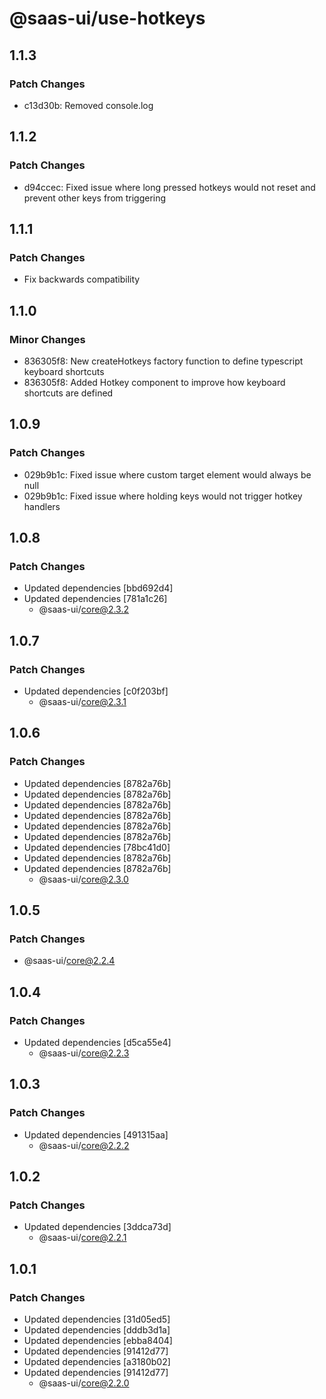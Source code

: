 # @saas-ui/use-hotkeys

## 1.1.3

### Patch Changes

- c13d30b: Removed console.log

## 1.1.2

### Patch Changes

- d94ccec: Fixed issue where long pressed hotkeys would not reset and prevent other keys from triggering

## 1.1.1

### Patch Changes

- Fix backwards compatibility

## 1.1.0

### Minor Changes

- 836305f8: New createHotkeys factory function to define typescript keyboard shortcuts
- 836305f8: Added Hotkey component to improve how keyboard shortcuts are defined

## 1.0.9

### Patch Changes

- 029b9b1c: Fixed issue where custom target element would always be null
- 029b9b1c: Fixed issue where holding keys would not trigger hotkey handlers

## 1.0.8

### Patch Changes

- Updated dependencies [bbd692d4]
- Updated dependencies [781a1c26]
  - @saas-ui/core@2.3.2

## 1.0.7

### Patch Changes

- Updated dependencies [c0f203bf]
  - @saas-ui/core@2.3.1

## 1.0.6

### Patch Changes

- Updated dependencies [8782a76b]
- Updated dependencies [8782a76b]
- Updated dependencies [8782a76b]
- Updated dependencies [8782a76b]
- Updated dependencies [8782a76b]
- Updated dependencies [8782a76b]
- Updated dependencies [78bc41d0]
- Updated dependencies [8782a76b]
- Updated dependencies [8782a76b]
  - @saas-ui/core@2.3.0

## 1.0.5

### Patch Changes

- @saas-ui/core@2.2.4

## 1.0.4

### Patch Changes

- Updated dependencies [d5ca55e4]
  - @saas-ui/core@2.2.3

## 1.0.3

### Patch Changes

- Updated dependencies [491315aa]
  - @saas-ui/core@2.2.2

## 1.0.2

### Patch Changes

- Updated dependencies [3ddca73d]
  - @saas-ui/core@2.2.1

## 1.0.1

### Patch Changes

- Updated dependencies [31d05ed5]
- Updated dependencies [dddb3d1a]
- Updated dependencies [ebba8404]
- Updated dependencies [91412d77]
- Updated dependencies [a3180b02]
- Updated dependencies [91412d77]
  - @saas-ui/core@2.2.0

